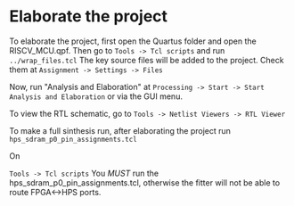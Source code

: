 # Elaborate the project

To elaborate the project, first open the Quartus folder and open the RISCV_MCU.qpf. Then go to
``
 Tools -> Tcl scripts
``
  and run
  ``
  ../wrap_files.tcl
  ``
   The key source files will be added to the project. Check them at
``
    Assignment -> Settings -> Files
``

Now, run "Analysis and Elaboration" at
``
Processing -> Start -> Start Analysis and Elaboration
``
 or via the GUI menu.

To view the RTL schematic, go to
``
 Tools -> Netlist Viewers -> RTL Viewer
 ``

 To make a full sinthesis run, after elaborating the project run
 ``
 hps_sdram_p0_pin_assignments.tcl
``

On

``
 Tools -> Tcl scripts
``
You *MUST* run the hps_sdram_p0_pin_assignments.tcl, otherwise the fitter will not be able to route FPGA<->HPS ports.
